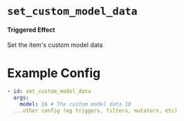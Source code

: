 # `set_custom_model_data`
#### Triggered Effect

Set the item's custom model data

# Example Config
```yaml
- id: set_custom_model_data
  args:
    model: 16 # The custom model data ID
  ...other config (eg triggers, filters, mutators, etc)
```